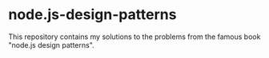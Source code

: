 # node.js-design-patterns
This repository contains my solutions to the problems from the famous book "node.js design patterns".  

